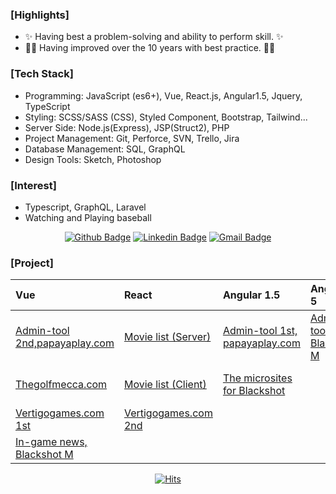 ### [Highlights]
- ✨ Having best a problem-solving and ability to perform skill. ✨
- 🙌🏼 Having improved over the 10 years with best practice. 🙌🏼

### [Tech Stack]
- Programming: JavaScript (es6+), Vue, React.js, Angular1.5, Jquery, TypeScript
- Styling: SCSS/SASS (CSS), Styled Component, Bootstrap, Tailwind...
- Server Side: Node.js(Express), JSP(Struct2), PHP
- Project Management: Git, Perforce, SVN, Trello, Jira
- Database Management: SQL, GraphQL 
- Design Tools: Sketch, Photoshop

### [Interest]
- Typescript, GraphQL, Laravel
- Watching and Playing baseball

<div align=center>
	
[![Github Badge](http://img.shields.io/badge/GitHub-black?style=flat&logo=github&link=https://github.com/brandon-pang/)](https://github.com/brandon-pang)
[![Linkedin Badge](https://img.shields.io/badge/-LinkedIn-blue?style=flat&logo=Linkedin&logoColor=white&link=https://www.linkedin.com/in/frontendbrandon/?locale=en_US)](https://www.linkedin.com/in/frontendbrandon/?locale=en_US)
[![Gmail Badge](https://img.shields.io/badge/Gmail-d14836?style=flat&logo=Gmail&logoColor=white&link=mailto:jaehoon.pang@gmail.com)](mailto:jaehoon.pang@gmail.com)

</div>

### [Project]
| Vue | React | Angular 1.5| Angular 5 | Typescript|
|:---|:---|:---|:---|:---|
| [Admin-tool 2nd,papayaplay.com](https://github.com/brandon-pang/ppy-portal-admin-tool-ver2) | [Movie list (Server)](https://github.com/brandon-pang/per-movie-list-server) | [Admin-tool 1st, papayaplay.com](https://github.com/brandon-pang/ppy-potal-admin-tool-ver1) | [Admin-tool, Blackshot M](https://github.com/brandon-pang/ppy-bsm-in-admintool)| [Uber Clone (Server)](https://github.com/brandon-pang/buber-server)|
| [Thegolfmecca.com](https://github.com/brandon-pang/tgm-official-home)| [Movie list (Client)](https://github.com/brandon-pang/per-movie-list-client) | [The microsites for Blackshot](https://github.com/brandon-pang/ppy-microsites-eachgame) | | [Uber Clone (Client)](https://github.com/brandon-pang/buber-client) |
| [Vertigogames.com 1st](https://github.com/brandon-pang/vtg-home-ver1)| [Vertigogames.com 2nd](https://github.com/brandon-pang/vtg-home-ver2) | | | [Blockchain Clone](https://github.com/brandon-pang/type-blockchain)|
| [In-game news, Blackshot M](https://github.com/brandon-pang/ppy-bsm-in-news)| | | |

<div align=center>
  
[![Hits](https://hits.seeyoufarm.com/api/count/incr/badge.svg?url=https%3A%2F%2Fgithub.com%2Fbrandon-pang&count_bg=%2379C83D&title_bg=%23555555&icon=&icon_color=%23E7E7E7&title=hits&edge_flat=false)](https://github.com/brandon-pang)

</div>
